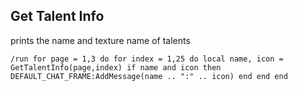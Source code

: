 ## Get Talent Info
prints the name and texture name of talents
```
/run for page = 1,3 do for index = 1,25 do local name, icon = GetTalentInfo(page,index) if name and icon then DEFAULT_CHAT_FRAME:AddMessage(name .. ":" .. icon) end end end
```